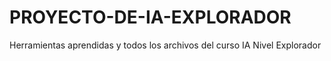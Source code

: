 # PROYECTO-DE-IA-EXPLORADOR
Herramientas aprendidas y todos los archivos del curso IA Nivel Explorador
